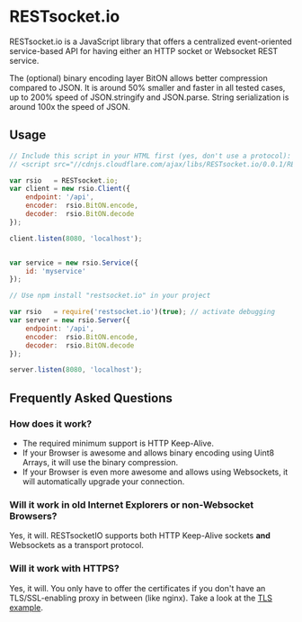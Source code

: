 
# RESTsocket.io

RESTsocket.io is a JavaScript library that offers a centralized
event-oriented service-based API for having either an HTTP socket
or Websocket REST service.

The (optional) binary encoding layer BitON allows better compression
compared to JSON. It is around 50% smaller and faster in all tested
cases, up to 200% speed of JSON.stringify and JSON.parse. String
serialization is around 100x the speed of JSON.


## Usage

```javascript
// Include this script in your HTML first (yes, don't use a protocol):
// <script src="//cdnjs.cloudflare.com/ajax/libs/RESTsocket.io/0.0.1/RESTsocket.io.min.js"></script>

var rsio   = RESTsocket.io;
var client = new rsio.Client({
	endpoint: '/api',
	encoder:  rsio.BitON.encode,
	decoder:  rsio.BitON.decode
});

client.listen(8080, 'localhost');


var service = new rsio.Service({
	id: 'myservice'
});
```

```javascript
// Use npm install "restsocket.io" in your project

var rsio   = require('restsocket.io')(true); // activate debugging
var server = new rsio.Server({
	endpoint: '/api',
	encoder:  rsio.BitON.encode,
	decoder:  rsio.BitON.decode
});

server.listen(8080, 'localhost');
```

## Frequently Asked Questions

### How does it work?

- The required minimum support is HTTP Keep-Alive.
- If your Browser is awesome and allows binary encoding using Uint8 Arrays, it will use the binary compression.
- If your Browser is even more awesome and allows using Websockets, it will automatically upgrade your connection.

### Will it work in old Internet Explorers or non-Websocket Browsers?

Yes, it will. RESTsocketIO supports both HTTP Keep-Alive sockets **and**
Websockets as a transport protocol.

### Will it work with HTTPS?

Yes, it will. You only have to offer the certificates if you don't
have an TLS/SSL-enabling proxy in between (like nginx). Take a look
at the [TLS example](./example/tls/).

